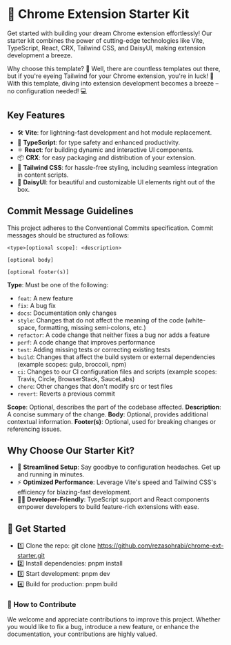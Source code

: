# 🚀 Chrome Extension Starter Kit 

Get started with building your dream Chrome extension effortlessly! Our starter kit combines the power of cutting-edge technologies like Vite, TypeScript, React, CRX, Tailwind CSS, and DaisyUI, making extension development a breeze.

Why choose this template? 🤔 Well, there are countless templates out there, but if you're eyeing Tailwind for your Chrome extension, you're in luck! 🎉 With this template, diving into extension development becomes a breeze – no configuration needed! 💻

## Key Features
- 🛠️ **Vite**: for lightning-fast development and hot module replacement.
- 🧰 **TypeScript**: for type safety and enhanced productivity.
- ⚛️ **React**: for building dynamic and interactive UI components.
- 📦 **CRX**: for easy packaging and distribution of your extension.
- 🎨 **Tailwind CSS**: for hassle-free styling, including seamless integration in content scripts.
- 🌼 **DaisyUI**: for beautiful and customizable UI elements right out of the box.

## Commit Message Guidelines
This project adheres to the Conventional Commits specification. Commit messages should be structured as follows:

```
<type>[optional scope]: <description>

[optional body]

[optional footer(s)]
```

**Type**: Must be one of the following:
- `feat`: A new feature
- `fix`: A bug fix
- `docs`: Documentation only changes
- `style`: Changes that do not affect the meaning of the code (white-space, formatting, missing semi-colons, etc.)
- `refactor`: A code change that neither fixes a bug nor adds a feature
- `perf`: A code change that improves performance
- `test`: Adding missing tests or correcting existing tests
- `build`: Changes that affect the build system or external dependencies (example scopes: gulp, broccoli, npm)
- `ci`: Changes to our CI configuration files and scripts (example scopes: Travis, Circle, BrowserStack, SauceLabs)
- `chore`: Other changes that don't modify src or test files
- `revert`: Reverts a previous commit

**Scope**: Optional, describes the part of the codebase affected.
**Description**: A concise summary of the change.
**Body**: Optional, provides additional contextual information.
**Footer(s)**: Optional, used for breaking changes or referencing issues.

## Why Choose Our Starter Kit?
- 🚀 **Streamlined Setup**: Say goodbye to configuration headaches. Get up and running in minutes.
- ⚡ **Optimized Performance**: Leverage Vite's speed and Tailwind CSS's efficiency for blazing-fast development.
- 👩‍💻 **Developer-Friendly**: TypeScript support and React components empower developers to build feature-rich extensions with ease.

## 🚀 Get Started
- 1️⃣ Clone the repo: git clone https://github.com/rezasohrabi/chrome-ext-starter.git
- 2️⃣ Install dependencies: pnpm install
- 3️⃣ Start development: pnpm dev
- 4️⃣ Build for production: pnpm build

### 🤝 How to Contribute
We welcome and appreciate contributions to improve this project. Whether you would like to fix a bug, introduce a new feature, or enhance the documentation, your contributions are highly valued.

